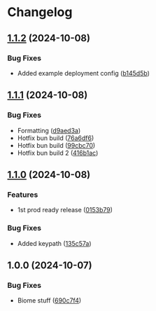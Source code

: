 # Changelog

## [1.1.2](https://github.com/flowcore-io/generic-kafka-forward/compare/v1.1.1...v1.1.2) (2024-10-08)


### Bug Fixes

* Added example deployment config ([b145d5b](https://github.com/flowcore-io/generic-kafka-forward/commit/b145d5b4c6d8dcc8c771e448a3edf3f94c7f7a02))

## [1.1.1](https://github.com/flowcore-io/generic-kafka-forward/compare/v1.1.0...v1.1.1) (2024-10-08)


### Bug Fixes

* Formatting ([d9aed3a](https://github.com/flowcore-io/generic-kafka-forward/commit/d9aed3a8b9e41ea739780bc8e0a7715286acbb18))
* Hotfix bun build ([76a6df6](https://github.com/flowcore-io/generic-kafka-forward/commit/76a6df67d548b8576ebba046ead3026b00fd0773))
* Hotfix bun build ([99cbc70](https://github.com/flowcore-io/generic-kafka-forward/commit/99cbc7078cb5a979aeea7e40c2785227113ed772))
* Hotfix bun build 2 ([416b1ac](https://github.com/flowcore-io/generic-kafka-forward/commit/416b1ac9bd7e27e50efd01489bf6507219a517d5))

## [1.1.0](https://github.com/flowcore-io/generic-kafka-forward/compare/v1.0.0...v1.1.0) (2024-10-08)


### Features

* 1st prod ready release ([0153b79](https://github.com/flowcore-io/generic-kafka-forward/commit/0153b794b1424ec14b7c1a4cc1157fa2b37568ad))


### Bug Fixes

* Added keypath ([135c57a](https://github.com/flowcore-io/generic-kafka-forward/commit/135c57a5dac32fe0fb75c7ebf76531b925af7fc6))

## 1.0.0 (2024-10-07)


### Bug Fixes

* Biome stuff ([690c7f4](https://github.com/flowcore-io/generic-kafka-forward/commit/690c7f4a4688c8d035164bb50634631aac7e1b52))
